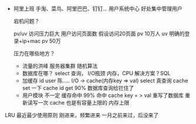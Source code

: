 - 阿里上班
    手淘、菜鸟、阿里巴巴、钉钉...
    用户系统中心 好处集中管理用户

    宕机问题？

    pv/uv 访问压力巨大
    用户访问页面数 假设访问20页面 pv
    10万人 uv 明确的登录+ip+mac
    pv 50万

    压力在哪些地方？
    - 流量的洪峰
        服务器集群 随机算法
    - 数据库在哪？
        select 查询， I/O瓶颈
        内存，CPU
        解决方案？SQL
    - 加缓存
        id user 陈.....
        I/O -> cache(内存key => val)
        select 真查询 cache set 一下
        cache id get
        90% 数据库查询给拦住了
    - 用户模块
        不一定 缓存命中
        99% 命中 cache key = > val
        重写了数据库 重新读写一次
        cache 也是有容量上限的 内存上限

 LRU 最近最少使用原则
    刚进来，频繁进来
    一月之前来过，后没来了